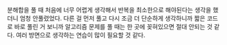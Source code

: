분해합을 풀 때 처음에 너무 어렵게 생각해서 반복을 최소한으로 해야된다는 생각을 했더니 엄청 안풀렸었다. 다른 걸 먼저 풀고 다시 조금 더 단순하게 생각하니까 짧은 코드로 바로 풀린 거 보니까 알고리즘 문제를 풀 때는 한 곳에 꽂혀있으면 절대 안되는 것 같다. 여러 방면으로 생각하는 연습이 많이 필요할 것 같다.